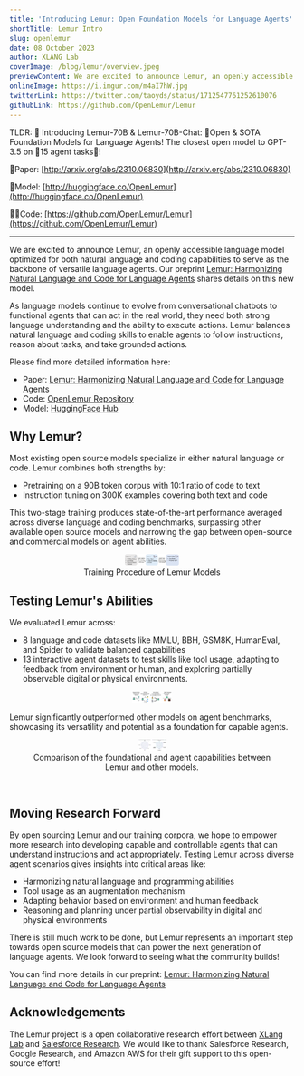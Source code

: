 ```yaml
---
title: 'Introducing Lemur: Open Foundation Models for Language Agents'
shortTitle: Lemur Intro
slug: openlemur
date: 08 October 2023
author: XLANG Lab
coverImage: /blog/lemur/overview.jpeg
previewContent: We are excited to announce Lemur, an openly accessible language model optimized for both natural language and coding capabilities to serve as the backbone of versatile language agents.
onlineImage: https://i.imgur.com/m4aI7hW.jpg
twitterLink: https://twitter.com/taoyds/status/1712547761252610076
githubLink: https://github.com/OpenLemur/Lemur
---
```


TLDR: 🎉 Introducing Lemur-70B & Lemur-70B-Chat: 🚀Open & SOTA Foundation Models for Language Agents! The closest open model to GPT-3.5 on 🤖15 agent tasks🤖!

📄Paper: [http://arxiv.org/abs/2310.06830](http://arxiv.org/abs/2310.06830)

🤗Model: [http://huggingface.co/OpenLemur](http://huggingface.co/OpenLemur)

👩‍💻Code: [https://github.com/OpenLemur/Lemur](https://github.com/OpenLemur/Lemur)

<hr class="solid">

We are excited to announce Lemur, an openly accessible language model optimized for both natural language and coding capabilities to serve as the backbone of versatile language agents. Our preprint [Lemur: Harmonizing Natural Language and Code for Language Agents](https://arxiv.org/abs/2310.06830) shares details on this new model.

As language models continue to evolve from conversational chatbots to functional agents that can act in the real world, they need both strong language understanding and the ability to execute actions. Lemur balances natural language and coding skills to enable agents to follow instructions, reason about tasks, and take grounded actions.

Please find more detailed information here:

- Paper: [Lemur: Harmonizing Natural Language and Code for Language Agents](https://arxiv.org/abs/2310.06830)
- Code: [OpenLemur Repository ](https://github.com/OpenLemur/Lemur)
- Model: [HuggingFace Hub](https://huggingface.co/OpenLemur)

## Why Lemur?
Most existing open source models specialize in either natural language or code. Lemur combines both strengths by:

- Pretraining on a 90B token corpus with 10:1 ratio of code to text
- Instruction tuning on 300K examples covering both text and code

This two-stage training produces state-of-the-art performance averaged across diverse language and coding benchmarks, surpassing other available open source models and narrowing the gap between open-source and commercial models on agent abilities.

<figure style="text-align: center;">  
  <img src="/blog/lemur/pipeline.png" height=20>  
  <figcaption style="text-align: center;">Training Procedure of Lemur Models</figcaption>  
</figure>  

## Testing Lemur's Abilities
We evaluated Lemur across:
- 8 language and code datasets like MMLU, BBH, GSM8K, HumanEval, and Spider to validate balanced capabilities
- 13 interactive agent datasets to test skills like tool usage, adapting to feedback from environment or human, and exploring partially observable digital or physical environments.

<figure style="text-align: center;">  
  <img src="/blog/lemur/agent-skills.png" height=20>  
  <figcaption style="text-align: center;"></figcaption>  
</figure>  


Lemur significantly outperformed other models on agent benchmarks, showcasing its versatility and potential as a foundation for capable agents.

<figure style="text-align: center;">  
  <img src="/blog/lemur/overall-performance.png" height=20>  
  <figcaption style="text-align: center;">Comparison of the foundational and agent capabilities between Lemur and other models.</figcaption>  
</figure>  

<br>

## Moving Research Forward
By open sourcing Lemur and our training corpora, we hope to empower more research into developing capable and controllable agents that can understand instructions and act appropriately. Testing Lemur across diverse agent scenarios gives insights into critical areas like:

- Harmonizing natural language and programming abilities
- Tool usage as an augmentation mechanism
- Adapting behavior based on environment and human feedback
- Reasoning and planning under partial observability in digital and physical environments

There is still much work to be done, but Lemur represents an important step towards open source models that can power the next generation of language agents. We look forward to seeing what the community builds!

You can find more details in our preprint: [Lemur: Harmonizing Natural Language and Code for Language Agents](https://arxiv.org/abs/2310.06830)

## Acknowledgements

The Lemur project is a open collaborative research effort between [XLang Lab](https://xlang.ai) and [Salesforce Research](https://www.salesforceairesearch.com/). We would like to thank Salesforce Research, Google Research, and Amazon AWS for their gift support to this open-source effort!
